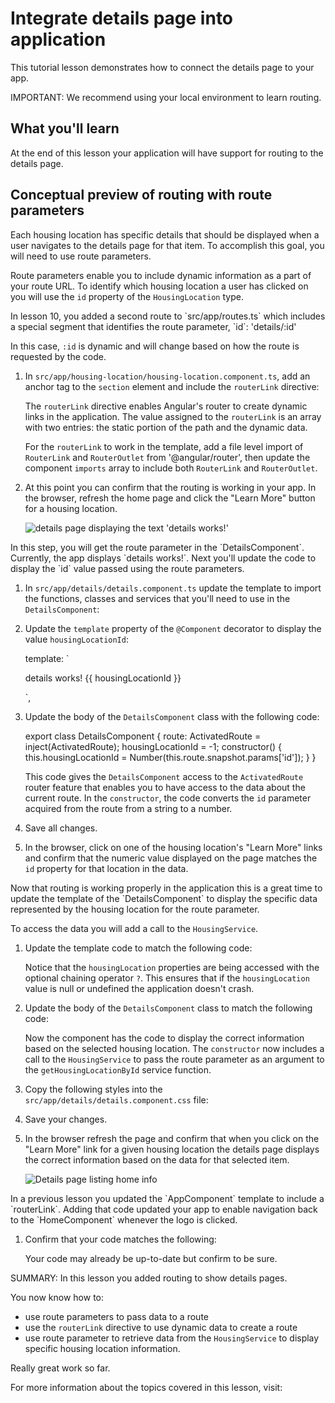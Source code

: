 # Integrate details page into application

This tutorial lesson demonstrates how to connect the details page to your app.

<docs-video src="https://www.youtube.com/embed/-jRxG84AzCI?si=CbqIpmRpwp5ZZDnu&amp;start=345"/>

IMPORTANT: We recommend using your local environment to learn routing.

## What you'll learn

At the end of this lesson your application will have support for routing to the details page.

## Conceptual preview of routing with route parameters

Each housing location has specific details that should be displayed when a user navigates to the details page for that item. To accomplish this goal, you will need to use route parameters.

Route parameters enable you to include dynamic information as a part of your route URL. To identify which housing location a user has clicked on you will use the `id` property of the `HousingLocation` type.

<docs-workflow>

<docs-step title="Using `routerLink` for dynamic navigation">
In lesson 10, you added a second route to `src/app/routes.ts` which includes a special segment that identifies the route parameter, `id`:

<docs-code language="javascript">
'details/:id'
</docs-code>

In this case, `:id` is dynamic and will change based on how the route is requested by the code.

1. In `src/app/housing-location/housing-location.component.ts`, add an anchor tag to the `section` element and include the `routerLink` directive:

    <docs-code header="Add anchor with a routerLink directive to housing-location.component.ts" path="adev/src/content/tutorials/first-app/steps/12-forms/src/app/housing-location/housing-location.component.ts" visibleLines="[20]"/>

    The `routerLink` directive enables Angular's router to create dynamic links in the application. The value assigned to the `routerLink` is an array with two entries: the static portion of the path and the dynamic data.

    For the `routerLink` to work in the template, add a file level import of `RouterLink` and `RouterOutlet` from '@angular/router', then update the component `imports` array to include both `RouterLink` and `RouterOutlet`.
1. At this point you can confirm that the routing is working in your app. In the browser, refresh the home page and click the "Learn More" button for a housing location.

    <img alt="details page displaying the text 'details works!'" src="assets/images/tutorials/first-app/homes-app-lesson-11-step-1.png">

</docs-step>

<docs-step title="Get route parameters">
In this step, you will get the route parameter in the `DetailsComponent`. Currently, the app displays `details works!`. Next you'll update the code to display the `id` value passed using the route parameters.

1. In `src/app/details/details.component.ts` update the template to import the functions, classes and services that you'll need to use in the `DetailsComponent`:

    <docs-code header="Update file level imports" path="adev/src/content/tutorials/first-app/steps/12-forms/src/app/details/details.component.ts" visibleLines="[1,5]"/>

1. Update the `template` property of the `@Component` decorator to display the value `housingLocationId`:

    <docs-code language="javascript">
      template: `<p>details works! {{ housingLocationId }}</p>`,
    </docs-code>

1. Update the body of the `DetailsComponent` class with the following code:

    <docs-code language="javascript">
        export class DetailsComponent {
            route: ActivatedRoute = inject(ActivatedRoute);
            housingLocationId = -1;
            constructor() {
                this.housingLocationId = Number(this.route.snapshot.params['id']);
            }
        }
    </docs-code>

    This code gives the `DetailsComponent` access to the `ActivatedRoute` router feature that enables you to have access to the data about the current route. In the `constructor`, the code converts the `id` parameter acquired from the route from a string to a number.

1. Save all changes.

1. In the browser, click on one of the housing location's "Learn More" links and confirm that the numeric value displayed on the page matches the `id` property for that location in the data.
</docs-step>

<docs-step title="Customize the `DetailComponent`">
Now that routing is working properly in the application this is a great time to update the template of the `DetailsComponent` to display the specific data represented by the housing location for the route parameter.

To access the data you will add a call to the `HousingService`.

1. Update the template code to match the following code:

    <docs-code header="Update the DetailsComponent template in src/app/details/details.component.ts" path="adev/src/content/tutorials/first-app/steps/12-forms/src/app/details/details.component.ts" visibleLines="[11,32]"/>

    Notice that the `housingLocation` properties are being accessed with the optional chaining operator `?`. This ensures that if the `housingLocation` value is null or undefined the application doesn't crash.

1. Update the body of the `DetailsComponent` class to match the following code:

    <docs-code header="Update the DetailsComponent class in src/app/details/details.component.ts" path="adev/src/content/tutorials/first-app/steps/12-forms/src/app/details/details.component.ts" visibleLines="[35,44]"/>

    Now the component has the code to display the correct information based on the selected housing location. The `constructor` now includes a call to the `HousingService` to pass the route parameter as an argument to the `getHousingLocationById` service function.

1. Copy the following styles into the `src/app/details/details.component.css` file:

    <docs-code header="Add styles for the DetailsComponent" path="adev/src/content/tutorials/first-app/steps/12-forms/src/app/details/details.component.css" visibleLines="[1,71]"/>

1. Save your changes.

1. In the browser refresh the page and confirm that when you click on the "Learn More" link for a given housing location the details page displays the correct information based on the data for that selected item.

    <img alt="Details page listing home info" src="assets/images/tutorials/first-app/homes-app-lesson-11-step-3.png">

</docs-step>

<docs-step title="Add navigation to the `HomeComponent`">
In a previous lesson you updated the `AppComponent` template to include a `routerLink`. Adding that code updated your app to enable navigation back to the `HomeComponent` whenever the logo is clicked.

1. Confirm that your code matches the following:

    <docs-code header="Add routerLink to AppComponent" path="adev/src/content/tutorials/first-app/steps/12-forms/src/app/app.component.ts" visibleLines="[8,20]"/>

    Your code may already be up-to-date but confirm to be sure.
</docs-step>

</docs-workflow>

SUMMARY: In this lesson you added routing to show details pages.

You now know how to:

* use route parameters to pass data to a route
* use the `routerLink` directive to use dynamic data to create a route
* use route parameter to retrieve data from the `HousingService` to display specific housing location information.

Really great work so far.

For more information about the topics covered in this lesson, visit:

<docs-pill-row>
  <docs-pill href="guide/routing/common-router-tasks#accessing-query-parameters-and-fragments" title="Route Parameters"/>
  <docs-pill href="guide/routing" title="Routing in Angular Overview"/>
  <docs-pill href="guide/routing/common-router-tasks" title="Common Routing Tasks"/>
  <docs-pill href="https://developer.mozilla.org/docs/Web/JavaScript/Reference/Operators/Optional_chaining" title="Optional Chaining Operator"/>
</docs-pill-row>
